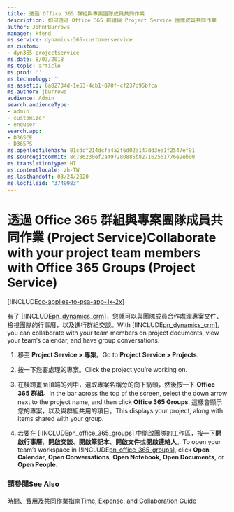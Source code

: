```yaml
---
title: 透過 Office 365 群組與專案團隊成員共同作業
description: 如何透過 Office 365 群組與 Project Service 團隊成員共同作業
author: JohnPBurrows
manager: kfend
ms.service: dynamics-365-customerservice
ms.custom:
- dyn365-projectservice
ms.date: 8/03/2018
ms.topic: article
ms.prod: ''
ms.technology: ''
ms.assetid: 6a82734d-1e53-4cb1-870f-cf237d95bfca
ms.author: jburrows
audience: Admin
search.audienceType:
- admin
- customizer
- enduser
search.app:
- D365CE
- D365PS
ms.openlocfilehash: 01cdcf214dcfa4a2f6d02a147dd3ea1f2547ef91
ms.sourcegitcommit: 8c786230ef2a497280885b827162561776e2eb00
ms.translationtype: HT
ms.contentlocale: zh-TW
ms.lasthandoff: 03/24/2020
ms.locfileid: "3749983"
---
```

# <a name="collaborate-with-your-project-team-members-with-office-365-groups-project-service"></a><span data-ttu-id="a3aea-103">透過 Office 365 群組與專案團隊成員共同作業 (Project Service)</span><span class="sxs-lookup"><span data-stu-id="a3aea-103">Collaborate with your project team members with Office 365 Groups (Project Service)</span></span>

[!INCLUDE[cc-applies-to-psa-app-1x-2x](../includes/cc-applies-to-psa-app-1x-2x.md)]

<span data-ttu-id="a3aea-104">有了 [!INCLUDE[pn_dynamics_crm](../includes/pn-dynamics-crm.md)]，您就可以與團隊成員合作處理專案文件、檢視團隊的行事曆，以及進行群組交談。</span><span class="sxs-lookup"><span data-stu-id="a3aea-104">With [!INCLUDE[pn_dynamics_crm](../includes/pn-dynamics-crm.md)], you can collaborate with your team members on project documents, view your team’s calendar, and have group conversations.</span></span>  
  
1. <span data-ttu-id="a3aea-105">移至 **Project Service > 專案**。</span><span class="sxs-lookup"><span data-stu-id="a3aea-105">Go to **Project Service > Projects**.</span></span>  
  
2. <span data-ttu-id="a3aea-106">按一下您要處理的專案。</span><span class="sxs-lookup"><span data-stu-id="a3aea-106">Click the project you’re working on.</span></span>  
  
3. <span data-ttu-id="a3aea-107">在橫跨畫面頂端的列中，選取專案名稱旁的向下箭頭，然後按一下 **Office 365 群組**。</span><span class="sxs-lookup"><span data-stu-id="a3aea-107">In the bar across the top of the screen, select the down arrow next to the project name, and then click **Office 365 Groups**.</span></span> <span data-ttu-id="a3aea-108">這樣會顯示您的專案，以及與群組共用的項目。</span><span class="sxs-lookup"><span data-stu-id="a3aea-108">This displays your project, along with items shared with your group.</span></span>  
  
4. <span data-ttu-id="a3aea-109">若要在 [!INCLUDE[pn_office_365_groups](../includes/pn-office-365-groups.md)] 中開啟團隊的工作區，按一下**開啟行事曆**、**開啟交談**、**開啟筆記本**、**開啟文件**或**開啟連絡人**。</span><span class="sxs-lookup"><span data-stu-id="a3aea-109">To open your team’s workspace in [!INCLUDE[pn_office_365_groups](../includes/pn-office-365-groups.md)], click **Open Calendar**, **Open Conversations**, **Open Notebook**, **Open Documents**, or **Open People**.</span></span>  
  
### <a name="see-also"></a><span data-ttu-id="a3aea-110">請參閱</span><span class="sxs-lookup"><span data-stu-id="a3aea-110">See Also</span></span>  
 [<span data-ttu-id="a3aea-111">時間、費用及共同作業指南</span><span class="sxs-lookup"><span data-stu-id="a3aea-111">Time, Expense, and Collaboration Guide</span></span>](../project-service/time-expense-collaboration-guide.md)
